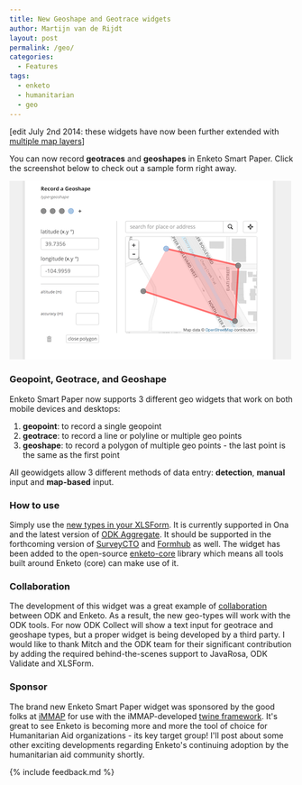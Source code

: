 ```yaml
---
title: New Geoshape and Geotrace widgets
author: Martijn van de Rijdt
layout: post
permalink: /geo/
categories:
  - Features
tags:
  - enketo
  - humanitarian
  - geo
---
```


\[edit July 2nd 2014: these widgets have now been further extended with [multiple map layers](/geo-layers)\]

You can now record **geotraces** and **geoshapes** in Enketo Smart Paper. Click the screenshot below to check out a sample form right away.

[![Screenshot of Geo Widgets Sample Form](../files/2014/05/geo-widget.png "Screenshot of Geo Widgets Sample Form")](https://enke.to/geo1)

### Geopoint, Geotrace, and Geoshape

Enketo Smart Paper now supports 3 different geo widgets that work on both mobile devices and desktops: 

1. **geopoint**: to record a single geopoint
2. **geotrace**: to record a line or polyline or multiple geo points
3. **geoshape**: to record a polygon of multiple geo points - the last point is the same as the first point

All geowidgets allow 3 different methods of data entry: **detection**, **manual** input and **map-based** input.

### How to use

Simply use the [new types in your XLSForm](https://docs.google.com/spreadsheet/ccc?key=0Al3Mw5sknZoPdE5Wc0cwTVFnRkxTei1pMzZBZWhnRHc&usp=sharing#gid=0). It is currently supported in Ona and the latest version of [ODK Aggregate](http://opendatakit.org/use/aggregate/). It should be supported in the forthcoming version of [SurveyCTO](https://www.surveycto.com) and [Formhub](https://formhub.org) as well. The widget has been added to the open-source [enketo-core](https://github.com/enketo/enketo-core) library which means all tools built around Enketo (core) can make use of it.

### Collaboration

The development of this widget was a great example of [collaboration](https://groups.google.com/forum/#!topic/opendatakit-developers/AfVgKcpE6Jk) between ODK and Enketo. As a result, the new geo-types will work with the ODK tools. For now ODK Collect will show a text input for geotrace and geoshape types, but a proper widget is being developed by a third party. I would like to thank Mitch and the ODK team for their significant contribution by adding the required behind-the-scenes support to JavaRosa, ODK Validate and XLSForm. 

### Sponsor

The brand new Enketo Smart Paper widget was sponsored by the good folks at [iMMAP](http://immap.org) for use with the iMMAP-developed [twine framework](http://twine.unhcr.org). It's great to see Enketo is becoming more and more the tool of choice for Humanitarian Aid organizations - its key target group! I'll post about some other exciting developments regarding Enketo's continuing adoption by the humanitarian aid community shortly.

{% include feedback.md %}


